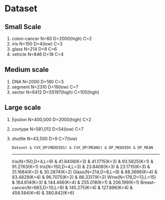 Dataset 
=========================

Small Scale
-----------
1. colon-cancer N=60 D=2000(high) C=2
2. iris N=150 D=4(low) C=3
3. glass N=214 D=8 C=6
4. vehicle N=846 D=18 C=4


Medium scale
----------
1. DNA N=2000 D=180 C=3 
2. segment N=2310 D=19(low) C=7
3. sector N=6412 D=55197(high) C=105(high)

Large scale
----------
1. Epsilon N=400,000 D=2000(high) C=2
2. covtype N=581,012 D=54(low) C=7
3. shuttle N=43,500 D=9 C=7(low)


       Dataset & CVX_DP(MEDOIDS) & CVX_DP(MEANS) & DP_MEDOIDS & DP_MEAN 
    ---------------------------------------------------------------------
    Iris(N=150,D=4,L=9) & 41.8408(K=3) & 41.1715(K=3) & 93.5825(K=1) & 91.2763(K=1)
    Iris(N=150,D=4,L=3) & 23.8408(K=3) & 23.1715(K=3) & 31.1684(K=2) & 30.2874(K=2)
    Glass(N=214,D=8,L=9) & 88.3696(K=4) & 83.4829(K=4) & 96.7075(K=2) & 86.3317(K=2)
    Wine(N=178,D=13,L=15) & 164.614(K=3) & 144.466(K=4) & 255.018(K=1) & 206.199(K=1)
    Breast-cancer(N=683,D=10,L=9) & 145.275(K=4) & 127.896(K=4) & 458.584(K=6) & 380.842(K=6)



